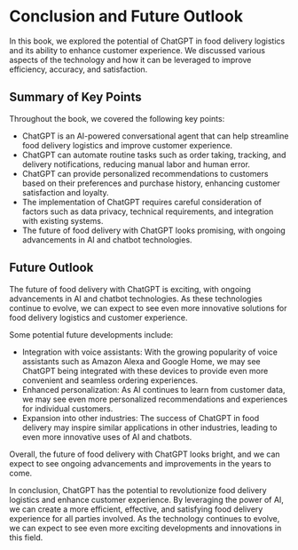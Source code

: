 Conclusion and Future Outlook
==============================================================================

In this book, we explored the potential of ChatGPT in food delivery logistics and its ability to enhance customer experience. We discussed various aspects of the technology and how it can be leveraged to improve efficiency, accuracy, and satisfaction.

Summary of Key Points
---------------------

Throughout the book, we covered the following key points:

* ChatGPT is an AI-powered conversational agent that can help streamline food delivery logistics and improve customer experience.
* ChatGPT can automate routine tasks such as order taking, tracking, and delivery notifications, reducing manual labor and human error.
* ChatGPT can provide personalized recommendations to customers based on their preferences and purchase history, enhancing customer satisfaction and loyalty.
* The implementation of ChatGPT requires careful consideration of factors such as data privacy, technical requirements, and integration with existing systems.
* The future of food delivery with ChatGPT looks promising, with ongoing advancements in AI and chatbot technologies.

Future Outlook
--------------

The future of food delivery with ChatGPT is exciting, with ongoing advancements in AI and chatbot technologies. As these technologies continue to evolve, we can expect to see even more innovative solutions for food delivery logistics and customer experience.

Some potential future developments include:

* Integration with voice assistants: With the growing popularity of voice assistants such as Amazon Alexa and Google Home, we may see ChatGPT being integrated with these devices to provide even more convenient and seamless ordering experiences.
* Enhanced personalization: As AI continues to learn from customer data, we may see even more personalized recommendations and experiences for individual customers.
* Expansion into other industries: The success of ChatGPT in food delivery may inspire similar applications in other industries, leading to even more innovative uses of AI and chatbots.

Overall, the future of food delivery with ChatGPT looks bright, and we can expect to see ongoing advancements and improvements in the years to come.

In conclusion, ChatGPT has the potential to revolutionize food delivery logistics and enhance customer experience. By leveraging the power of AI, we can create a more efficient, effective, and satisfying food delivery experience for all parties involved. As the technology continues to evolve, we can expect to see even more exciting developments and innovations in this field.
